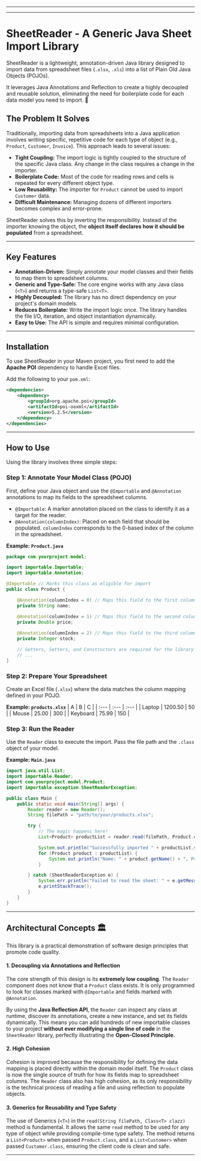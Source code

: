 -----

-----

# SheetReader - A Generic Java Sheet Import Library

SheetReader is a lightweight, annotation-driven Java library designed to import data from spreadsheet files (`.xlsx`, `.xls`) into a list of Plain Old Java Objects (POJOs).

It leverages Java Annotations and Reflection to create a highly decoupled and reusable solution, eliminating the need for boilerplate code for each data model you need to import. 🚀

## The Problem It Solves

Traditionally, importing data from spreadsheets into a Java application involves writing specific, repetitive code for each type of object (e.g., `Product`, `Customer`, `Invoice`). This approach leads to several issues:

  * **Tight Coupling:** The import logic is tightly coupled to the structure of the specific Java class. Any change in the class requires a change in the importer.
  * **Boilerplate Code:** Most of the code for reading rows and cells is repeated for every different object type.
  * **Low Reusability:** The importer for `Product` cannot be used to import `Customer` data.
  * **Difficult Maintenance:** Managing dozens of different importers becomes complex and error-prone.

SheetReader solves this by inverting the responsibility. Instead of the importer knowing the object, the **object itself declares how it should be populated** from a spreadsheet.

-----

## Key Features

  * **Annotation-Driven:** Simply annotate your model classes and their fields to map them to spreadsheet columns.
  * **Generic and Type-Safe:** The core engine works with any Java class (`<T>`) and returns a type-safe `List<T>`.
  * **Highly Decoupled:** The library has no direct dependency on your project's domain models.
  * **Reduces Boilerplate:** Write the import logic once. The library handles the file I/O, iteration, and object instantiation dynamically.
  * **Easy to Use:** The API is simple and requires minimal configuration.

-----

## Installation

To use SheetReader in your Maven project, you first need to add the **Apache POI** dependency to handle Excel files.

Add the following to your `pom.xml`:

```xml
<dependencies>
    <dependency>
        <groupId>org.apache.poi</groupId>
        <artifactId>poi-ooxml</artifactId>
        <version>5.2.5</version>
    </dependency>
</dependencies>
```

-----

## How to Use

Using the library involves three simple steps:

### Step 1: Annotate Your Model Class (POJO)

First, define your Java object and use the `@Importable` and `@Annotation` annotations to map its fields to the spreadsheet columns.

  * `@Importable`: A marker annotation placed on the class to identify it as a target for the reader.
  * `@Annotation(columnIndex)`: Placed on each field that should be populated. `columnIndex` corresponds to the 0-based index of the column in the spreadsheet.

**Example: `Product.java`**

```java
package com.yourproject.model;

import importable.Importable;
import importable.Annotation;

@Importable // Marks this class as eligible for import
public class Product {

    @Annotation(columnIndex = 0) // Maps this field to the first column (A)
    private String name;

    @Annotation(columnIndex = 1) // Maps this field to the second column (B)
    private Double price;
    
    @Annotation(columnIndex = 2) // Maps this field to the third column (C)
    private Integer stock;

    // Getters, Setters, and Constructors are required for the library to work
    // ...
}
```

### Step 2: Prepare Your Spreadsheet

Create an Excel file (`.xlsx`) where the data matches the column mapping defined in your POJO.

**Example: `products.xlsx`**
| A | B | C |
| :--- | :--- | :--- |
| Laptop | 1200.50 | 50 |
| Mouse | 25.00 | 300 |
| Keyboard | 75.99 | 150 |

### Step 3: Run the Reader

Use the `Reader` class to execute the import. Pass the file path and the `.class` object of your model.

**Example: `Main.java`**

```java
import java.util.List;
import importable.Reader;
import com.yourproject.model.Product;
import importable.exception.SheetReaderException;

public class Main {
    public static void main(String[] args) {
        Reader reader = new Reader();
        String filePath = "path/to/your/products.xlsx";

        try {
            // The magic happens here!
            List<Product> productList = reader.read(filePath, Product.class);

            System.out.println("Successfully imported " + productList.size() + " products.");
            for (Product product : productList) {
                System.out.println("Name: " + product.getName() + ", Price: " + product.getPrice());
            }

        } catch (SheetReaderException e) {
            System.err.println("Failed to read the sheet: " + e.getMessage());
            e.printStackTrace();
        }
    }
}
```

-----

## Architectural Concepts 🏛️

This library is a practical demonstration of software design principles that promote code quality.

#### 1\. Decoupling via Annotations and Reflection

The core strength of this design is its **extremely low coupling**. The `Reader` component does not know that a `Product` class exists. It is only programmed to look for classes marked with `@Importable` and fields marked with `@Annotation`.

By using the **Java Reflection API**, the `Reader` can inspect any class at runtime, discover its annotations, create a new instance, and set its fields dynamically. This means you can add hundreds of new importable classes to your project **without ever modifying a single line of code** in the `SheetReader` library, perfectly illustrating the **Open-Closed Principle**.

#### 2\. High Cohesion

Cohesion is improved because the responsibility for defining the data mapping is placed directly within the domain model itself. The `Product` class is now the single source of truth for how its fields map to spreadsheet columns. The `Reader` class also has high cohesion, as its only responsibility is the technical process of reading a file and using reflection to populate objects.

#### 3\. Generics for Reusability and Type Safety

The use of Generics (`<T>`) in the `read(String filePath, Class<T> clazz)` method is fundamental. It allows the same `read` method to be used for any type of object while providing compile-time type safety. The method returns a `List<Product>` when passed `Product.class`, and a `List<Customer>` when passed `Customer.class`, ensuring the client code is clean and safe.

-----